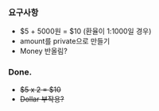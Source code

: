 ### 요구사항

- $5 + 5000원 = $10 (환율이 1:1000일 경우)
- amount를 private으로 만들기
- Money 반올림?

### Done.
- ~~$5 x 2 = $10~~
- ~~Dollar 부작용?~~